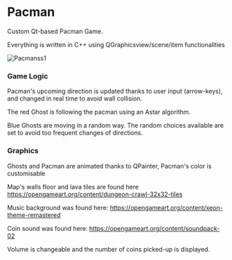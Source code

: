 # Pacman
Custom Qt-based Pacman Game.

Everything is written in C++ using QGraphicsview/scene/item functionalities

![Pacmanss1](https://user-images.githubusercontent.com/45261035/71194591-8a57d800-228c-11ea-9a01-e3e7086c337e.png)


### Game Logic

Pacman's upcoming direction is updated thanks to user input (arrow-keys), and changed in real time to avoid wall collision.

The red Ghost is following the pacman using an Astar algorithm.

Blue Ghosts are moving in a random way. The random choices available are set to avoid too frequent changes of directions.


### Graphics

Ghosts and Pacman are animated thanks to QPainter,
Pacman's color is customisable

Map's walls floor and lava tiles are found here https://opengameart.org/content/dungeon-crawl-32x32-tiles

Music background was found here: https://opengameart.org/content/xeon-theme-remastered

Coin sound was found here: https://opengameart.org/content/soundpack-02

Volume is changeable and the number of coins picked-up is displayed.
